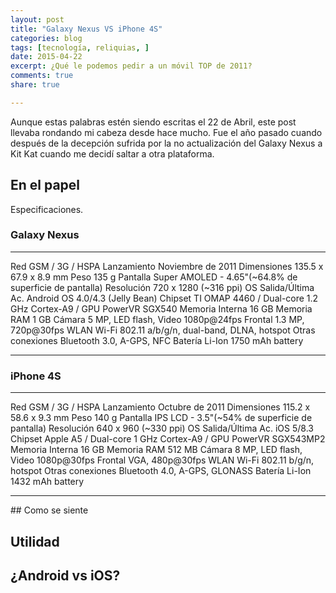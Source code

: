 ```yaml
---
layout: post
title: "Galaxy Nexus VS iPhone 4S"
categories: blog
tags: [tecnología, reliquias, ]
date: 2015-04-22
excerpt: ¿Qué le podemos pedir a un móvil TOP de 2011?
comments: true 
share: true 

---
```


Aunque estas palabras estén siendo escritas el 22 de Abril, este post llevaba rondando mi cabeza desde hace mucho. Fue el año pasado cuando después de la decepción sufrida por la no actualización del Galaxy Nexus a Kit Kat cuando me decidí saltar a otra plataforma.

## En el papel

Especificaciones. 

### Galaxy Nexus

----------------------  -------------------------------------------
Red                     GSM / 3G / HSPA
Lanzamiento             Noviembre de 2011
Dimensiones             135.5 x 67.9 x 8.9 mm
Peso                    135 g 
Pantalla                Super AMOLED - 4.65"(~64.8% de superficie de pantalla)
Resolución              720 x 1280 (~316 ppi)
OS Salida/Última Ac.    Android OS 4.0/4.3 (Jelly Bean)
Chipset                 TI OMAP 4460 / Dual-core 1.2 GHz Cortex-A9 / GPU PowerVR SGX540
Memoria Interna         16 GB
Memoria RAM             1 GB
Cámara                  5 MP, LED flash, Video 1080p@24fps
Frontal                 1.3 MP, 720p@30fps
WLAN                    Wi-Fi 802.11 a/b/g/n, dual-band, DLNA, hotspot
Otras conexiones        Bluetooth 3.0, A-GPS, NFC
Batería                 Li-Ion 1750 mAh battery
----------------------  -------------------------------------------

### iPhone 4S

----------------------  -------------------------------------------
Red                     GSM / 3G / HSPA
Lanzamiento             Octubre de 2011
Dimensiones             115.2 x 58.6 x 9.3 mm
Peso                    140 g 
Pantalla                IPS LCD - 3.5"(~54% de superficie de pantalla)
Resolución              640 x 960 (~330 ppi)
OS Salida/Última Ac.    iOS 5/8.3
Chipset                 Apple A5 / Dual-core 1 GHz Cortex-A9 / GPU PowerVR SGX543MP2
Memoria Interna         16 GB
Memoria RAM             512 MB
Cámara                  8 MP, LED flash, Video 1080p@30fps
Frontal                 VGA, 480p@30fps
WLAN                    Wi-Fi 802.11 b/g/n, hotspot
Otras conexiones        Bluetooth 4.0, A-GPS, GLONASS
Batería                 Li-Ion 1432 mAh battery
----------------------  -----------------------------------------

## Como se siente

## Utilidad

## ¿Android vs iOS?